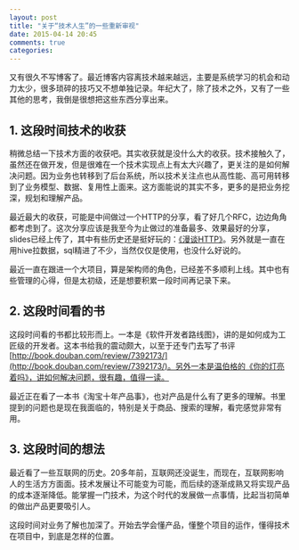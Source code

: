 ```yaml
---
layout: post
title: "关于“技术人生”的一些重新审视"
date: 2015-04-14 20:45
comments: true
categories: 
---
```

又有很久不写博客了。最近博客内容离技术越来越远，主要是系统学习的机会和动力太少，很多琐碎的技巧又不想单独记录。年纪大了，除了技术之外，又有了一些其他的思考，我倒是很想把这些东西分享出来。

<!--more-->

## 1. 这段时间技术的收获

稍微总结一下技术方面的收获吧。其实收获就是没什么大的收获。技术接触久了，虽然还在做开发，但是很难在一个技术实现点上有太大兴趣了，更关注的是如何解决问题。因为业务也转移到了后台系统，所以技术关注点也从高性能、高可用转移到了业务模型、数据、复用性上面来。这方面能说的其实不多，更多的是把业务挖深，规划和理解产品。

最近最大的收获，可能是中间做过一个HTTP的分享，看了好几个RFC，边边角角都考虑到了。这次分享应该是我至今为止做过的准备最多、效果最好的分享，slides已经上传了，其中有些历史还是挺好玩的：[《漫谈HTTP》](http://share.csdn.net/slides/13538)。另外就是一直在用hive拉数据，sql精进了不少，当然仅仅是使用，也没什么好说的。

最近一直在跟进一个大项目，算是架构师的角色，已经差不多顺利上线。其中也有些管理的心得，但是太初级，还是想要积累一段时间再记录下来。


## 2. 这段时间看的书

这段时间看的书都比较形而上。一本是《软件开发者路线图》，讲的是如何成为工匠级的开发者。这本书给我的震动颇大，以至于还专门去写了书评[http://book.douban.com/review/7392173/](http://book.douban.com/review/7392173/)。另外一本是温伯格的《你的灯亮着吗》，讲如何解决问题，很有趣，值得一读。

最近正在看了一本书《淘宝十年产品事》，也对产品是什么有了更多的理解。书里提到的问题也是现在我面临的，特别是关于商品、搜索的理解，看完感觉非常有用。


## 3. 这段时间的想法

最近看了一些互联网的历史。20多年前，互联网还没诞生，而现在，互联网影响人的生活方方面面。技术发展让不可能变为可能，而后续的逐渐成熟又将实现产品的成本逐渐降低。能掌握一门技术，为这个时代的发展做一点事情，比起当初简单的做出产品更要吸引人。

这段时间对业务了解也加深了。开始去学会懂产品，懂整个项目的运作，懂得技术在项目中，到底是怎样的位置。